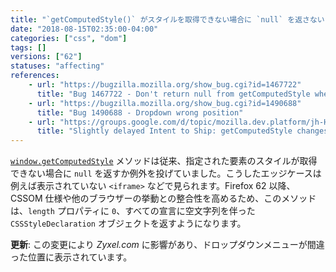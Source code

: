 ```yaml
---
title: "`getComputedStyle()` がスタイルを取得できない場合に `null` を返さないようになりました"
date: "2018-08-15T02:35:00-04:00"
categories: ["css", "dom"]
tags: []
versions: ["62"]
statuses: "affecting"
references:
    - url: "https://bugzilla.mozilla.org/show_bug.cgi?id=1467722"
      title: "Bug 1467722 - Don't return null from getComputedStyle when there's no presentation."
    - url: "https://bugzilla.mozilla.org/show_bug.cgi?id=1490688"
      title: "Bug 1490688 - Dropdown wrong position"
    - url: "https://groups.google.com/d/topic/mozilla.dev.platform/jh-HAAY1pAQ/discussion"
      title: "Slightly delayed Intent to Ship: getComputedStyle changes on some edge cases."
---
```

[`window.getComputedStyle`](https://developer.mozilla.org/docs/Web/API/Window/getComputedStyle) メソッドは従来、指定された要素のスタイルが取得できない場合に `null` を返すか例外を投げていました。こうしたエッジケースは例えば表示されていない `<iframe>` などで見られます。Firefox 62 以降、CSSOM 仕様や他のブラウザーの挙動との整合性を高めるため、このメソッドは、`length` プロパティに `0`、すべての宣言に空文字列を伴った `CSSStyleDeclaration` オブジェクトを返すようになります。

**更新**: この変更により *Zyxel.com* に影響があり、ドロップダウンメニューが間違った位置に表示されています。
